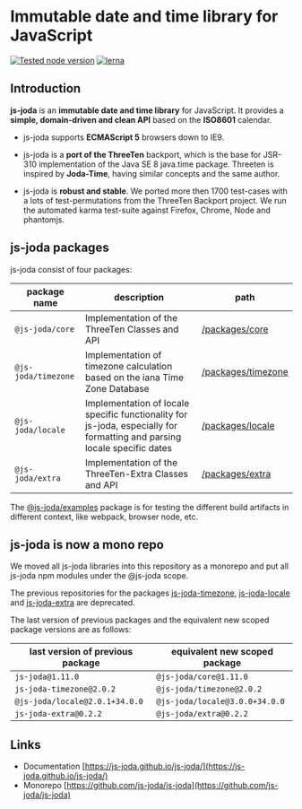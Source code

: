 # Immutable date and time library for JavaScript

[![Tested node version](https://img.shields.io/badge/tested_with-current_node_LTS-blue.svg?style=flat)]()
[![lerna](https://img.shields.io/badge/maintained%20with-lerna-cc00ff.svg)](https://lernajs.io/)


## Introduction

**js-joda** is an **immutable date and time library** for JavaScript. It provides a **simple, domain-driven and clean API** based on the **ISO8601** calendar.

- js-joda supports **ECMAScript 5** browsers down to IE9.

- js-joda is a **port of the ThreeTen** backport, which is the base for JSR-310 implementation of the Java SE 8 java.time package. Threeten is inspired by **Joda-Time**, having similar concepts and the same author.

- js-joda is **robust and stable**. We ported more then 1700 test-cases with a lots of test-permutations from the ThreeTen Backport project. We run the automated karma test-suite against Firefox, Chrome, Node and phantomjs.

## js-joda packages

js-joda consist of four packages:

|  package name | description  |  path |
|---|---|---|
| `@js-joda/core` | Implementation of the ThreeTen Classes and API | [/packages/core](//github.com/js-joda/js-joda/tree/master/packages/core) |
| `@js-joda/timezone` | Implementation of timezone calculation based on the iana Time Zone Database | [/packages/timezone](//github.com/js-joda/js-joda/tree/master/packages/timezone) |
| `@js-joda/locale` | Implementation of locale specific functionality for js-joda, especially for formatting and parsing locale specific dates | [/packages/locale](//github.com/js-joda/js-joda/tree/master/packages/locale) |
| `@js-joda/extra` | Implementation of the ThreeTen-Extra Classes and API |[/packages/extra](//github.com/js-joda/js-joda/tree/master/packages/extra) |

The [@js-joda/examples](//github.com/js-joda/js-joda/tree/master/packages/examples) package is for testing the different build artifacts in different context, like webpack, browser node, etc.

## js-joda is now a mono repo

We moved all js-joda libraries into this repository as a monorepo and
put all js-joda npm modules under the @js-joda scope.

The previous repositories for the packages [js-joda-timezone](https://github.com/js-joda/js-joda-timezone ),
[js-joda-locale](https://github.com/js-joda/js-joda-locale ) and [js-joda-extra](https://github.com/js-joda/js-joda-extra)
are deprecated.

The last version of previous packages and the equivalent new scoped package versions are as follows:

|  last version of previous package | equivalent new scoped package |  
|---|---|
| `js-joda@1.11.0` |`@js-joda/core@1.11.0`| 
| `js-joda-timezone@2.0.2` |`@js-joda/timezone@2.0.2` |
| `@js-joda/locale@2.0.1+34.0.0` | `@js-joda/locale@3.0.0+34.0.0` |
| `js-joda-extra@0.2.2` |`@js-joda/extra@0.2.2` |

## Links

- Documentation [https://js-joda.github.io/js-joda/](https://js-joda.github.io/js-joda/) 
- Monorepo [https://github.com/js-joda/js-joda](https://github.com/js-joda/js-joda) 
